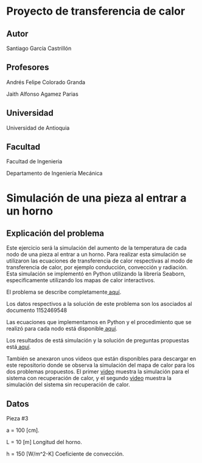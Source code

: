 # Proyecto de transferencia de calor

## Autor
Santiago García Castrillón

## Profesores
Andrés Felipe Colorado Granda

Jaith Alfonso Agamez Parias

## Universidad
Universidad de Antioquia 

## Facultad
Facultad de Ingenieria

Departamento de Ingeniería Mecánica
# Simulación de una pieza al entrar a un horno

## Explicación del problema
Este ejercicio será la simulación del aumento de la temperatura de cada nodo de una pieza al entrar a un horno. Para realizar esta simulación se utilizaron las ecuaciones de transferencia de calor respectivas al modo de transferencia de calor, por ejemplo conducción, convección y radiación. Esta simulación se implementó en Python utilizando la librería Seaborn, especificamente utilizando los mapas de calor interactivos. 

El problema se describe completamente<a href="https://github.com/SantiagoGarciaC/heat-transfer-simulation/blob/main/Trabajo_de_metodos_numericos_2021-2.pdf"> aquí</a>. 

Los datos respectivos a la solución de este problema son los asociados al documento 1152469548

Las ecuaciones que implementamos en Python y el procedimiento que se realizó para cada nodo está disponible<a href="https://github.com/SantiagoGarciaC/heat-transfer-simulation/blob/main/Procedimiento.pdf"> aquí</a>. 

Los resultados de está simulación y la solución de preguntas propuestas está<a href="https://github.com/SantiagoGarciaC/heat-transfer-simulation/blob/main/Resultados.pdf"> aquí</a>.

También se anexaron unos videos que están disponibles para descargar en este repositorio donde se observa la simulación del mapa de calor para los dos problemas propuestos. El primer [video](https://youtu.be/4iL5V_Y4Lmc) muestra la simulación para el sistema con recuperación de calor, y el segundo [video](https://youtu.be/xNijQbl1nNI) muestra la simulación del sistema sin recuperación de calor.

## Datos
Pieza #3

a = 100 [cm].

L = 10 [m] Longitud del horno. 

h = 150 [W/m^2-K]  Coeficiente de convección.



    